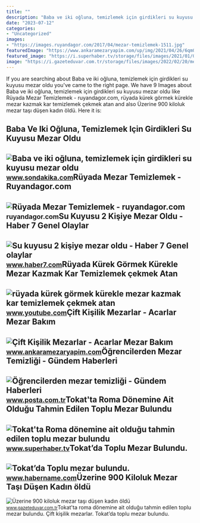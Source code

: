 ```yaml
---
title: ""
description: "Baba ve iki oğluna, temizlemek için girdikleri su kuyusu mezar oldu"
date: "2023-07-12"
categories:
- "Uncategorized"
images:
- "https://images.ruyandagor.com/2017/04/mezar-temizlemek-1511.jpg"
featuredImage: "https://www.ankaramezaryapim.com/up/img/2021/04/26/6qm01.jpeg"
featured_image: "https://i.superhaber.tv/storage/files/images/2021/01/02/e2d3fb0cd44338f20cf2f49187e9a707-4zSg.jpg"
image: "https://i.gazeteduvar.com.tr/storage/files/images/2022/02/20/mezarlik-fWPK_cover.jpg"
---
```


If you are searching about Baba ve iki oğluna, temizlemek için girdikleri su kuyusu mezar oldu you've came to the right page. We have 9 Images about Baba ve iki oğluna, temizlemek için girdikleri su kuyusu mezar oldu like Rüyada Mezar Temizlemek - ruyandagor.com, rüyada kürek görmek kürekle mezar kazmak kar temizlemek çekmek atan and also Üzerine 900 kiloluk mezar taşı düşen kadın öldü. Here it is:

Baba Ve Iki Oğluna, Temizlemek Için Girdikleri Su Kuyusu Mezar Oldu
-------------------------------------------------------------------

 ![Baba ve iki oğluna, temizlemek için girdikleri su kuyusu mezar oldu](https://i2.sdacdn.com/haber/2021/05/26/temizlemek-icin-girdikleri-su-kuyusu-baba-ve-iki-14157296_8975_amp.jpg) <small>www.sondakika.com</small>Rüyada Mezar Temizlemek - Ruyandagor.com
----------------------------------------

 ![Rüyada Mezar Temizlemek - ruyandagor.com](https://images.ruyandagor.com/2017/04/mezar-temizlemek-1511.jpg) <small>ruyandagor.com</small>Su Kuyusu 2 Kişiye Mezar Oldu - Haber 7 Genel Olaylar
-----------------------------------------------------

 ![Su kuyusu 2 kişiye mezar oldu - Haber 7 Genel olaylar](https://i20.haber7.net/resize/1280x720/haber/haber7/photos/su_kuyusu_2_kisiye_mezar_oldu14009401000_h1161418.jpg) <small>www.haber7.com</small>Rüyada Kürek Görmek Kürekle Mezar Kazmak Kar Temizlemek çekmek Atan
-------------------------------------------------------------------

 ![rüyada kürek görmek kürekle mezar kazmak kar temizlemek çekmek atan](https://i.ytimg.com/vi/xRpn2XxVxkE/maxresdefault.jpg) <small>www.youtube.com</small>Çift Kişilik Mezarlar - Acarlar Mezar Bakım
-------------------------------------------

 ![Çift Kişilik Mezarlar - Acarlar Mezar Bakım](https://www.ankaramezaryapim.com/up/img/2021/04/26/6qm01.jpeg) <small>www.ankaramezaryapim.com</small>Öğrencilerden Mezar Temizliği - Gündem Haberleri
------------------------------------------------

 ![Öğrencilerden mezar temizliği - Gündem Haberleri](https://i3.posta.com.tr/i/posta/75/0x410/616c9f0b45d2a09550b049d6.jpg) <small>www.posta.com.tr</small>Tokat'ta Roma Dönemine Ait Olduğu Tahmin Edilen Toplu Mezar Bulundu
-------------------------------------------------------------------

 ![Tokat'ta Roma dönemine ait olduğu tahmin edilen toplu mezar bulundu](https://i.superhaber.tv/storage/files/images/2021/01/02/e2d3fb0cd44338f20cf2f49187e9a707-4zSg.jpg) <small>www.superhaber.tv</small>Tokat’da Toplu Mezar Bulundu.
-----------------------------

 ![Tokat’da Toplu mezar bulundu.](https://www.habername.com/d/news/138300.jpg) <small>www.habername.com</small>Üzerine 900 Kiloluk Mezar Taşı Düşen Kadın öldü
-----------------------------------------------

 ![Üzerine 900 kiloluk mezar taşı düşen kadın öldü](https://i.gazeteduvar.com.tr/storage/files/images/2022/02/20/mezarlik-fWPK_cover.jpg) <small>www.gazeteduvar.com.tr</small>Tokat'ta roma dönemine ait olduğu tahmin edilen toplu mezar bulundu. Çift kişilik mezarlar. Tokat’da toplu mezar bulundu.
